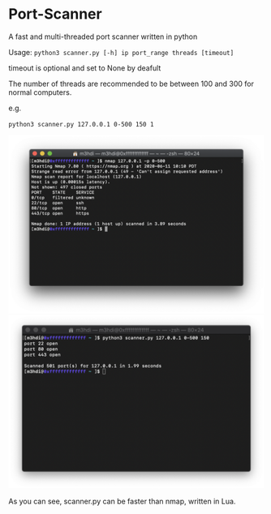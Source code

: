 # Port-Scanner
A fast and multi-threaded port scanner written in python

Usage:
`python3 scanner.py [-h] ip port_range threads [timeout]`

timeout is optional and set to None by deafult

The number of threads are recommended to be between 100 and 300 for normal computers.

e.g.

`python3 scanner.py 127.0.0.1 0-500 150 1`


![nmap](/images/nmap.png)
![scanner.py](/images/scanner.png)

As you can see, scanner.py can be faster than nmap, written in Lua.
